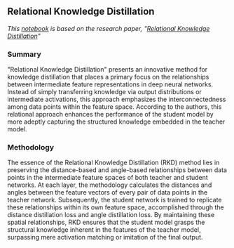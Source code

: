 ## Relational Knowledge Distillation

*This [notebook](https://github.com/kdhutton/W210-Capstone/blob/main/competition_models/RKD/Relational_Knowledge_Distillation_Final_CIFAR.ipynb) is based on the research paper, "[Relational Knowledge Distillation](https://arxiv.org/abs/1904.05068)"*

### Summary

"Relational Knowledge Distillation" presents an innovative method for knowledge distillation that places a primary focus on the relationships between intermediate feature representations in deep neural networks. Instead of simply transferring knowledge via output distributions or intermediate activations, this approach emphasizes the interconnectedness among data points within the feature space. According to the authors, this relational approach enhances the performance of the student model by more adeptly capturing the structured knowledge embedded in the teacher model.

### Methodology

The essence of the Relational Knowledge Distillation (RKD) method lies in preserving the distance-based and angle-based relationships between data points in the intermediate feature spaces of both teacher and student networks. At each layer, the methodology calculates the distances and angles between the feature vectors of every pair of data points in the teacher network. Subsequently, the student network is trained to replicate these relationships within its own feature space, accomplished through the distance distillation loss and angle distillation loss. By maintaining these spatial relationships, RKD ensures that the student model grasps the structural knowledge inherent in the features of the teacher model, surpassing mere activation matching or imitation of the final output.

